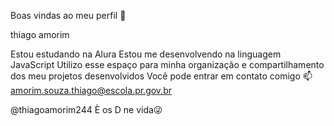 Boas vindas ao meu perfil 💙

thiago amorim

Estou estudando na Alura
Estou me desenvolvendo na linguagem JavaScript
Utilizo esse espaço para minha organização e compartilhamento dos meu projetos desenvolvidos
Você pode entrar em contato comigo 📫
amorim.souza.thiago@escola.pr.gov.br

@thiagoamorim244
È os D ne vida😜

